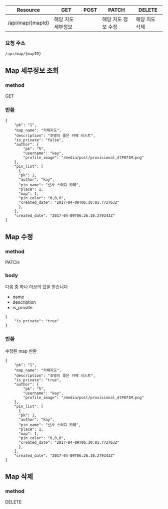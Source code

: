| Resource     | GET        | POST | PATCH       | DELETE   |
| ------------ | ---------- | ---- | ----------- | -------- |
| /api/map/{mapId} | 해당 지도 세부정보 |      | 해당 지도 정보 수정 | 해당 지도 삭제 |


### 요청 주소

```
/api/map/{mapID}
```


## Map 세부정보 조회

### method

GET

### 반환

```
{
    "pk": "1",
    "map_name": "카페지도",
    "description": "조명이 좋은 카페 리스트",
    "is_private": "false",
    "author": {
        "pk": "5",
        "username": "kay",
        "profile_image": "/media/post/provisional_dtP071M.png"
    },
    "pin_list": [
      {
      "pk": 1,
      "author": "kay",
      "pin_name": "신사 스터디 카페",
      "place": 1,
      "map": 1,
      "pin_color": "0,0,0",
      "created_date": "2017-04-09T06:30:01.772763Z"
      },
    ],
    "created_date": "2017-04-09T06:26:10.279343Z"
}
```

## Map 수정

### method

PATCH

### body

다음 중 하나 이상의 값을 받습니다  

- name
- description
- is_private

```
{
    "is_private": "true"
}
```

### 반환

수정된 map 반환

```
{
    "pk": "1",
    "map_name": "카페지도",
    "description": "조명이 좋은 카페 리스트",
    "is_private": "true",
    "author": {
        "pk": "5",
        "username": "kay",
        "profile_image": "/media/post/provisional_dtP071M.png"
    },
    "pin_list": [
      {
      "pk": 1,
      "author": "kay",
      "pin_name": "신사 스터디 카페",
      "place": 1,
      "map": 1,
      "pin_color": "0,0,0",
      "created_date": "2017-04-09T06:30:01.772763Z"
      },
    ],
    "created_date": "2017-04-09T06:26:10.279343Z"
}
```

## Map 삭제

### method

DELETE